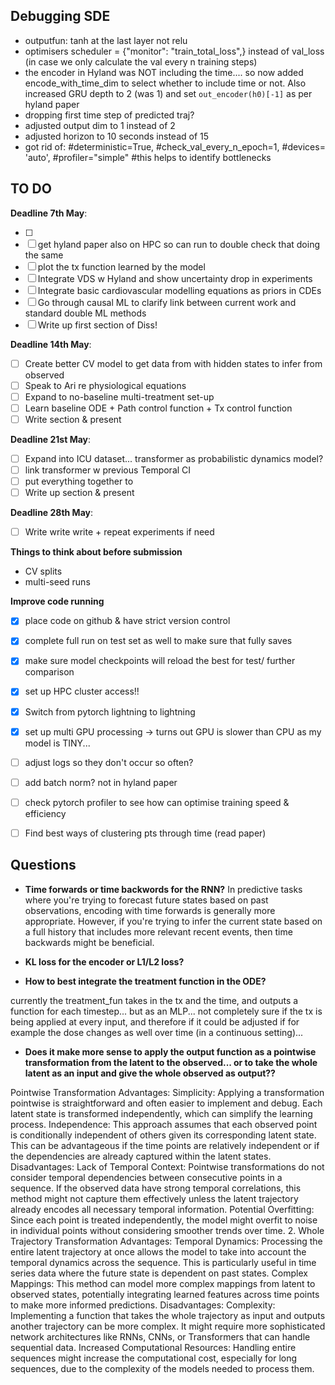 
## Debugging SDE

- outputfun: tanh at the last layer not relu
- optimisers scheduler = {"monitor": "train_total_loss",} instead of val_loss (in case we only calculate the val every n training steps)
- the encoder in Hyland was NOT including the time.... so now added encode_with_time_dim to select whether to include time or not. Also increased GRU depth to 2 (was 1) and set ```out_encoder(h0)[-1]``` as per hyland paper
- dropping first time step of predicted traj?
- adjusted output dim to 1 instead of 2
- adjusted horizon to 10 seconds instead of 15
- got rid of: #deterministic=True, #check_val_every_n_epoch=1,  #devices= 'auto', #profiler="simple"   #this helps to identify bottlenecks

## TO DO

**Deadline 7th May**:

- [ ]
- [ ] get hyland paper also on HPC so can run to double check that doing the same
- [ ] plot the tx function learned by the model
- [ ] Integrate VDS w Hyland and show uncertainty drop in experiments
- [ ] Integrate basic cardiovascular modelling equations as priors in CDEs
- [ ] Go through causal ML to clarify link between current work and standard double ML methods
- [ ] Write up first section of Diss!

**Deadline 14th May**:

- [ ] Create better CV model to get data from with hidden states to infer from observed
- [ ] Speak to Ari re physiological equations
- [ ] Expand to no-baseline multi-treatment set-up
- [ ] Learn baseline ODE + Path control function + Tx control function
- [ ] Write section & present

**Deadline 21st May**:

- [ ] Expand into ICU dataset... transformer as probabilistic dynamics model?
- [ ] link transformer w previous Temporal CI
- [ ] put everything together to
- [ ] Write up section & present

**Deadline 28th May**:

- [ ] Write write write + repeat experiments if need

**Things to think about before submission**

- CV splits
- multi-seed runs

**Improve code running**

- [x] place code on github & have strict version control
- [x] complete full run on test set as well to make sure that fully saves
- [x] make sure model checkpoints will reload the best for test/ further comparison
- [x] set up HPC cluster access!!
- [x] Switch from pytorch lightning to lightning
- [x] set up multi GPU processing -> turns out GPU is slower than CPU as my model is TINY...
- [ ] adjust logs so they don't occur so often?
- [ ] add batch norm? not in hyland paper
- [ ] check pytorch profiler to see how can optimise training speed & efficiency

- [ ] Find best ways of clustering pts through time (read paper)

## Questions

- **Time forwards or time backwords for the RNN?**
In predictive tasks where you're trying to forecast future states based on past observations, encoding with time forwards is generally more appropriate. However, if you're trying to infer the current state based on a full history that includes more relevant recent events, then time backwards might be beneficial.

- **KL loss for the encoder or L1/L2 loss?**

- **How to best integrate the treatment function in the ODE?**

currently the treatment_fun takes in the tx and the time, and outputs a function for each timestep... but as an MLP...
not completely sure if the tx is being applied at every input, and therefore if it could be adjusted if for example the dose changes as well over time (in a continuous setting)...

- **Does it make more sense to apply the output function as a pointwise transformation from the latent to the observed... or to take the whole latent as an input and give the whole observed as output??**

 Pointwise Transformation
Advantages:
Simplicity: Applying a transformation pointwise is straightforward and often easier to implement and debug. Each latent state is transformed independently, which can simplify the learning process.
Independence: This approach assumes that each observed point is conditionally independent of others given its corresponding latent state. This can be advantageous if the time points are relatively independent or if the dependencies are already captured within the latent states.
Disadvantages:
Lack of Temporal Context: Pointwise transformations do not consider temporal dependencies between consecutive points in a sequence. If the observed data have strong temporal correlations, this method might not capture them effectively unless the latent trajectory already encodes all necessary temporal information.
Potential Overfitting: Since each point is treated independently, the model might overfit to noise in individual points without considering smoother trends over time.
2. Whole Trajectory Transformation
Advantages:
Temporal Dynamics: Processing the entire latent trajectory at once allows the model to take into account the temporal dynamics across the sequence. This is particularly useful in time series data where the future state is dependent on past states.
Complex Mappings: This method can model more complex mappings from latent to observed states, potentially integrating learned features across time points to make more informed predictions.
Disadvantages:
Complexity: Implementing a function that takes the whole trajectory as input and outputs another trajectory can be more complex. It might require more sophisticated network architectures like RNNs, CNNs, or Transformers that can handle sequential data.
Increased Computational Resources: Handling entire sequences might increase the computational cost, especially for long sequences, due to the complexity of the models needed to process them.

